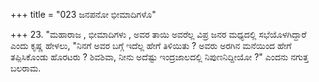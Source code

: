 +++
title = "023 ಜನಪನೋ ಭೀಮಾದಿಗಳೊ"

+++
23. "ಮಹಾರಾಜ , ಭೀಮಾದಿಗಳು , ಅವರ ತಾಯಿ ಅವರೆಲ್ಲ ವಿಪ್ರ ಜನರ ಮಧ್ಯದಲ್ಲಿ  ಸಭೆಯೊಳಗಿದ್ದಾರೆ  ಎಂದು ಕೃಷ್ಣ ಹೇಳಲು, "ನಿನಗೆ ಅವರ ಬಗ್ಗೆ ಇದೆಲ್ಲ ಹೇಗೆ ತಿಳಿಯಿತು ? ಅವರು ಅರಗಿನ ಮನೆಯಿಂದ ಹೇಗೆ ತಪ್ಪಿಸಿಕೊಂಡು ಹೊರಟರು ? ಶಿವಶಿವಾ, ನೀನು ಅದೆಷ್ಟು ಇಂದ್ರಜಾಲದಲ್ಲಿ ನಿಪುಣನಿದ್ದೀಯೋ ?" ಎಂದನು ನಗುತ್ತ ಬಲರಾಮ.
